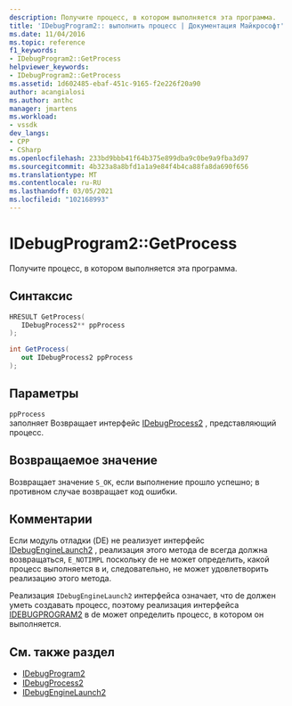 ```yaml
---
description: Получите процесс, в котором выполняется эта программа.
title: 'IDebugProgram2:: выполнить процесс | Документация Майкрософт'
ms.date: 11/04/2016
ms.topic: reference
f1_keywords:
- IDebugProgram2::GetProcess
helpviewer_keywords:
- IDebugProgram2::GetProcess
ms.assetid: 1d602485-ebaf-451c-9165-f2e226f20a90
author: acangialosi
ms.author: anthc
manager: jmartens
ms.workload:
- vssdk
dev_langs:
- CPP
- CSharp
ms.openlocfilehash: 233bd9bbb41f64b375e899dba9c0be9a9fba3d97
ms.sourcegitcommit: 4b323a8a8bfd1a1a9e84f4b4ca88fa8da690f656
ms.translationtype: MT
ms.contentlocale: ru-RU
ms.lasthandoff: 03/05/2021
ms.locfileid: "102168993"
---
```

# <a name="idebugprogram2getprocess"></a>IDebugProgram2::GetProcess
Получите процесс, в котором выполняется эта программа.

## <a name="syntax"></a>Синтаксис

```cpp
HRESULT GetProcess(
   IDebugProcess2** ppProcess
);
```

```csharp
int GetProcess(
   out IDebugProcess2 ppProcess
);
```

## <a name="parameters"></a>Параметры
`ppProcess`\
заполняет Возвращает интерфейс [IDebugProcess2](../../../extensibility/debugger/reference/idebugprocess2.md) , представляющий процесс.

## <a name="return-value"></a>Возвращаемое значение
 Возвращает значение `S_OK`, если выполнение прошло успешно; в противном случае возвращает код ошибки.

## <a name="remarks"></a>Комментарии
 Если модуль отладки (DE) не реализует интерфейс [IDebugEngineLaunch2](../../../extensibility/debugger/reference/idebugenginelaunch2.md) , реализация этого метода de всегда должна возвращаться, `E_NOTIMPL` поскольку de не может определить, какой процесс выполняется в и, следовательно, не может удовлетворить реализацию этого метода.

 Реализация `IDebugEngineLaunch2` интерфейса означает, что de должен уметь создавать процесс, поэтому реализация интерфейса [IDEBUGPROGRAM2](../../../extensibility/debugger/reference/idebugprogram2.md) в de может определить процесс, в котором он выполняется.

## <a name="see-also"></a>См. также раздел
- [IDebugProgram2](../../../extensibility/debugger/reference/idebugprogram2.md)
- [IDebugProcess2](../../../extensibility/debugger/reference/idebugprocess2.md)
- [IDebugEngineLaunch2](../../../extensibility/debugger/reference/idebugenginelaunch2.md)
